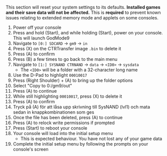 This section will reset your system settings to its defaults. **Installed games and their save data will not be affected.** This is **required** to prevent known issues relating to extended memory mode and applets on some consoles.

1. Power off your console
2. Press and hold (Start), and while holding (Start), power on your console. This will launch GodMode9
3. Navigate to `[0:] SDCARD` -> `gm9` -> `in`
4. Press (X) on the CTRTransfer image `.bin` to delete it
5. Press (A) to confirm
6. Press (B) a few times to go back to the main menu
7. Navigate to `[1:] SYSNAND CTRNAND` -> `data` -> `<ID0>` -> `sysdata`
   - The `<ID0>` will be a folder with a 32-character long name
8. Use the D-Pad to highlight `00010017`
9. Press (Right Shoulder) + (A) to bring up the folder options
10. Select "Copy to 0:/gm9/out"
11. Press (A) to continue
12. While still highlighting `00010017`, press (X) to delete it
13. Press (A) to confirm
14. Tryck på (A) för att låsa upp skrivning till SysNAND (lvl1) och mata sedan in knappkombinationen som ges
15. Once the file has been deleted, press (A) to continue
16. Press (A) to relock write permissions if prompted
17. Press (Start) to reboot your console
18. Your console will load into the initial setup menu
    - This is expected behaviour. You have not lost any of your game data
19. Complete the initial setup menu by following the prompts on your console's screen
